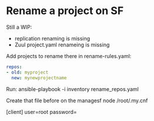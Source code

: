 Rename a project on SF
======================

Still a WIP:

- replication renaming is missing
- Zuul project.yaml renameing is missing

Add projects to rename there in rename-rules.yaml:

```YAML
repos:
- old: myproject
  new: mynewprojectname
```

Run:
ansible-playbook -i inventory rename_repos.yaml

Create that file before on the managesf node /root/.my.cnf

[client]
user=root
password=<from sfcreds.yaml>

